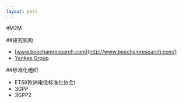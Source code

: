 ```yaml
---
layout: post
---
```

#M2M

##研究机构

- [www.beechamresearch.com](http://www.beechamresearch.com/)
- [Yankee Group](http://www.yankeegroup.com/)

##标准化组织

- ETSI(欧洲电信标准化协会)
- 3GPP
- 3GPP2




